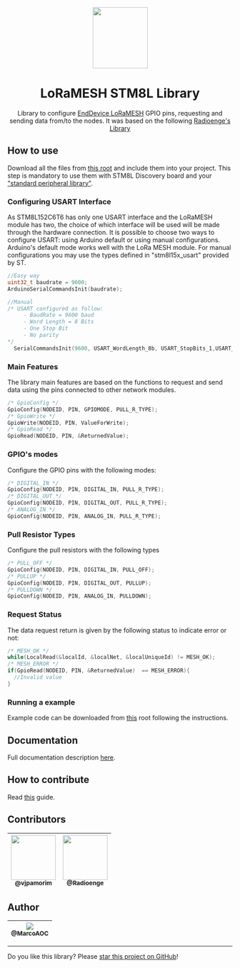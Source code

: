 <p align="center">
  <img  src="https://art.pixilart.com/2545581a1178b3c.gif" width="123" height="137" >
</p>

<h1 align="center">LoRaMESH STM8L Library</h1>

<p align="center">
  Library to configure <a href="https://www.radioenge.com.br/solucoes/iot/34-modulo-loramesh.html">EndDevice LoRaMESH</a> GPIO pins, requesting and sending data from/to the nodes. It was based on the following <a href="https://github.com/Radioenge/LoRaMESH">Radioenge's Library</a>
</p>

## How to use
Download all the files from <a href="https://github.com/MarcoAOC/LoRaMESH_STM8L/tree/master/src">this root</a> and include them into your project. This step is mandatory to use them with STM8L Discovery board and your <a href="https://www.st.com/en/embedded-software/stsw-stm8016.html">"standard peripheral library"</a>.

### Configuring USART Interface 
As STM8L152C6T6 has only one USART interface and the LoRaMESH module has two, the choice of which interface will be used will be made through the hardware connection. It is possible to choose two ways to configure USART: using Arduino default or using manual configurations. Arduino's default mode works well with the LoRa MESH module. For manual configurations you may use the types defined in "stm8l15x_usart" provided by ST. 
``` c
//Easy way
uint32_t baudrate = 9600;
ArduinoSerialCommandsInit(baudrate);

//Manual
/* USART configured as follow:
     - BaudRate = 9600 baud  
     - Word Length = 8 Bits
     - One Stop Bit
     - No parity
*/
  SerialCommandsInit(9600, USART_WordLength_8b, USART_StopBits_1,USART_Parity_No);
``` 
### Main Features
The library main features are based on the functions to request and send data using the pins connected to other network modules.
``` c
/* GpioConfig */
GpioConfig(NODEID, PIN, GPIOMODE, PULL_R_TYPE);
/* GpioWrite */
GpioWrite(NODEID, PIN, ValueForWrite);
/* GpioRead */
GpioRead(NODEID, PIN, &ReturnedValue);
``` 
### GPIO's modes
Configure the GPIO pins with the following modes:
``` c
/* DIGITAL_IN */
GpioConfig(NODEID, PIN, DIGITAL_IN, PULL_R_TYPE);
/* DIGITAL_OUT */
GpioConfig(NODEID, PIN, DIGITAL_OUT, PULL_R_TYPE);
/* ANALOG_IN */
GpioConfig(NODEID, PIN, ANALOG_IN, PULL_R_TYPE);
``` 
### Pull Resistor Types
Configure the pull resistors with the following types
``` c
/* PULL_OFF */
GpioConfig(NODEID, PIN, DIGITAL_IN, PULL_OFF);
/* PULLUP */
GpioConfig(NODEID, PIN, DIGITAL_OUT, PULLUP);
/* PULLDOWN */
GpioConfig(NODEID, PIN, ANALOG_IN, PULLDOWN);
``` 
### Request Status
The data request return is given by the following status to indicate error or not:
``` c
/* MESH_OK */
while(LocalRead(&localId, &localNet, &localUniqueId) != MESH_OK);
/* MESH_ERROR */
if(GpioRead(NODEID, PIN, &ReturnedValue)  == MESH_ERROR){
  //Invalid value
}

``` 

### Running a example

Example code can be downloaded from <a href="https://github.com/MarcoAOC/LoRaMESH_STM8L/tree/master/examples">this</a> root following the instructions.

## Documentation
Full documentation description <a href="https://github.com/MarcoAOC/LoRaMESH_STM8L/tree/master/src/LoRaMESH.h">here</a>.
## How to contribute

Read [this](CONTRIBUTING.md) guide.

## Contributors

| [<img src="https://avatars1.githubusercontent.com/u/2962215?v=3&s=115" width="100" height="100"><br><sub>@vjpamorim</sub>](https://github.com/vjpamorim) | [<img src="https://avatars0.githubusercontent.com/u/46674511?v=3&s=115" width="100" height="100"><br><sub>@Radioenge</sub>](https://github.com/Radioenge) |
| :---: | :---: | 


## Author

| [<img src="https://avatars0.githubusercontent.com/u/27908235?v=3&s=115"><br><sub>@MarcoAOC</sub>](https://github.com/MarcoAOC) |
| :---: |

---

Do you like this library? Please [star this project on GitHub](https://github.com/MarcoAOC/LoRaMESH_STM8L/stargazers)!
